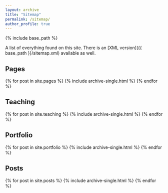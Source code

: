 ```yaml
---
layout: archive
title: "Sitemap"
permalink: /sitemap/
author_profile: true
---
```


{% include base_path %}

A list of everything found on this site. There is an [XML version]({{ base_path }}/sitemap.xml) available as well.

<h2>Pages</h2>
{% for post in site.pages %}
  {% include archive-single.html %}
{% endfor %}

<h2>Teaching</h2>
{% for post in site.teaching %}
  {% include archive-single.html %}
{% endfor %}

<h2>Portfolio</h2>
{% for post in site.portfolio %}
  {% include archive-single.html %}
{% endfor %}

<h2>Posts</h2>
{% for post in site.posts %}
  {% include archive-single.html %}
{% endfor %}
